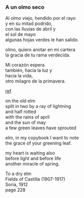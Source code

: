
### A un olmo seco

Al olmo viejo, hendido por el rayo  
y en su mitad podrido,  
con las lluvias de abril y  
el sol de mayo  
algunas hojas verdes le han salido.

olmo, quiero anotar en mi cartera  
la gracia de tu rama verdecida.

Mi corazón espera  
también, hacia la luz y  
hacia la vida,  
otro milagro de la primavera.

[ref](https://lyricstranslate.com/en/un-holmo-seco-dry-elm-tree.html)

on the old elm  
split in two by a ray of lightning  
and half rotted  
with the rains of april  
and the sun of may  
a few green leaves have sprouted  

elm, in my copybook I want to note  
the grace of your greening leaf.

my heart is waiting also  
before light and before life  
another miracle of spring.

To a dry elm  
Fields of Castilla (1907-1917)  
Soria, 1912  
page 228
